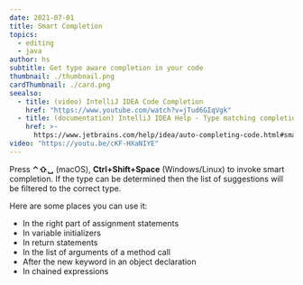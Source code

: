 ```yaml
---
date: 2021-07-01
title: Smart Completion
topics:
  - editing
  - java
author: hs
subtitle: Get type aware completion in your code
thumbnail: ./thumbnail.png
cardThumbnail: ./card.png
seealso:
  - title: (video) IntelliJ IDEA Code Completion
    href: "https://www.youtube.com/watch?v=jTud6GIqVgk"
  - title: (documentation) IntelliJ IDEA Help - Type matching completion
    href: >-
      https://www.jetbrains.com/help/idea/auto-completing-code.html#smart_type_matching_completion
video: "https://youtu.be/cKF-HXaNIYE"
---
```


Press **⌃⇧␣** (macOS), **Ctrl+Shift+Space** (Windows/Linux) to invoke smart completion. If the type can be determined then the list of suggestions will be filtered to the correct type.

Here are some places you can use it:

- In the right part of assignment statements
- In variable initializers
- In return statements
- In the list of arguments of a method call
- After the new keyword in an object declaration
- In chained expressions
